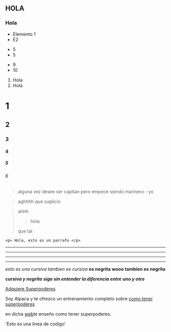## HOLA
### Hola

- Elemento 1
- E2
* 5
* 5
+ 9
+ 10

1. Hola
2. Hola

# 1
## 2
### 3
#### 4
##### 5
###### 6

> alguna vez desee ser capitan pero empece siendo marinero - yo

> aghhhh que suplicio

> ahhh
>
> > hola
>
> que tal

~~~
<p> Hola, esto es un parrafo </p>
~~~
***
***
---
___

*esto es una cursiva*
_tambien es cursiva_
**es negrita**
__wooo tambien es negrita__

***cursiva y negrita***
___sigo sin entender la diferencia entre uno y otro___

[Adquiere Superpoderes](https://google.com)

Soy Alpaca y te ofrezco un entrenamiento completo sobre [como tener superpoderes][blog]

en dicha [web][blog]te enseño como tener superpoderes.

[blog]: https://google.com

'Esto es una linea de codigo'


